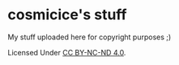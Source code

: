 # cosmicice's stuff

My stuff uploaded here for copyright purposes ;)

Licensed Under [CC BY-NC-ND 4.0](https://github.com/catcosmicice/stuff/blob/master/LICENSE).
